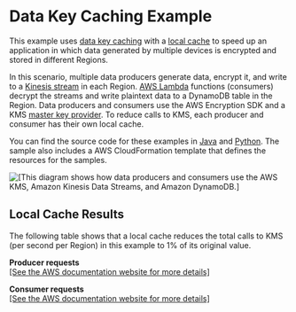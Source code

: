 # Data Key Caching Example<a name="sample-cache-example"></a>

This example uses [data key caching](data-key-caching.md) with a [local cache](data-caching-details.md#simplecache) to speed up an application in which data generated by multiple devices is encrypted and stored in different Regions\.

In this scenario, multiple data producers generate data, encrypt it, and write to a [Kinesis stream](https://aws.amazon.com/kinesis/streams/) in each Region\. [AWS Lambda](https://aws.amazon.com/lambda/) functions \(consumers\) decrypt the streams and write plaintext data to a DynamoDB table in the Region\. Data producers and consumers use the AWS Encryption SDK and a KMS [master key provider](concepts.md#master-key-provider)\. To reduce calls to KMS, each producer and consumer has their own local cache\.

You can find the source code for these examples in [Java](sample-cache-example-java.md) and [Python](sample-cache-example-python.md)\. The sample also includes a AWS CloudFormation template that defines the resources for the samples\.

![\[This diagram shows how data producers and consumers use the AWS KMS, Amazon Kinesis Data Streams, and Amazon DynamoDB.\]](http://docs.aws.amazon.com/encryption-sdk/latest/developer-guide/images/simplecache-example.png)

## Local Cache Results<a name="caching-example-impact"></a>

The following table shows that a local cache reduces the total calls to KMS \(per second per Region\) in this example to 1% of its original value\.


**Producer requests**  
[\[See the AWS documentation website for more details\]](http://docs.aws.amazon.com/encryption-sdk/latest/developer-guide/sample-cache-example.html)


**Consumer requests**  
[\[See the AWS documentation website for more details\]](http://docs.aws.amazon.com/encryption-sdk/latest/developer-guide/sample-cache-example.html)